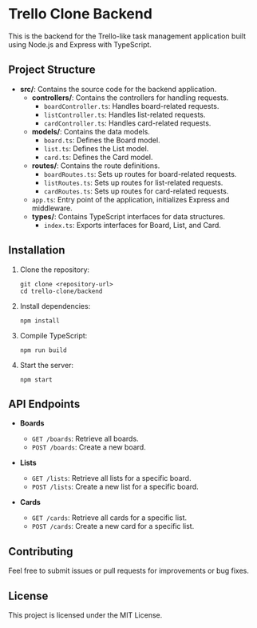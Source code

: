 # Trello Clone Backend

This is the backend for the Trello-like task management application built using Node.js and Express with TypeScript.

## Project Structure

- **src/**: Contains the source code for the backend application.
  - **controllers/**: Contains the controllers for handling requests.
    - `boardController.ts`: Handles board-related requests.
    - `listController.ts`: Handles list-related requests.
    - `cardController.ts`: Handles card-related requests.
  - **models/**: Contains the data models.
    - `board.ts`: Defines the Board model.
    - `list.ts`: Defines the List model.
    - `card.ts`: Defines the Card model.
  - **routes/**: Contains the route definitions.
    - `boardRoutes.ts`: Sets up routes for board-related requests.
    - `listRoutes.ts`: Sets up routes for list-related requests.
    - `cardRoutes.ts`: Sets up routes for card-related requests.
  - `app.ts`: Entry point of the application, initializes Express and middleware.
  - **types/**: Contains TypeScript interfaces for data structures.
    - `index.ts`: Exports interfaces for Board, List, and Card.

## Installation

1. Clone the repository:
   ```
   git clone <repository-url>
   cd trello-clone/backend
   ```

2. Install dependencies:
   ```
   npm install
   ```

3. Compile TypeScript:
   ```
   npm run build
   ```

4. Start the server:
   ```
   npm start
   ```

## API Endpoints

- **Boards**
  - `GET /boards`: Retrieve all boards.
  - `POST /boards`: Create a new board.

- **Lists**
  - `GET /lists`: Retrieve all lists for a specific board.
  - `POST /lists`: Create a new list for a specific board.

- **Cards**
  - `GET /cards`: Retrieve all cards for a specific list.
  - `POST /cards`: Create a new card for a specific list.

## Contributing

Feel free to submit issues or pull requests for improvements or bug fixes. 

## License

This project is licensed under the MIT License.
